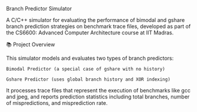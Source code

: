Branch Predictor Simulator

A C/C++ simulator for evaluating the performance of bimodal and gshare branch prediction strategies on benchmark trace files, developed as part of the CS6600: Advanced Computer Architecture course at IIT Madras.

📚 Project Overview

This simulator models and evaluates two types of branch predictors:

    Bimodal Predictor (a special case of gshare with no history)

    Gshare Predictor (uses global branch history and XOR indexing)

It processes trace files that represent the execution of benchmarks like gcc and jpeg, and reports prediction statistics including total branches, number of mispredictions, and misprediction rate.
